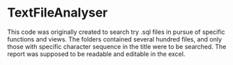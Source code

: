 # TextFileAnalyser
This code was originally created to search try .sql files in pursue of specific functions and views. The folders contained several hundred files, and only those with specific character sequence in the title were to be searched. The report was supposed to be readable and editable in the excel.
